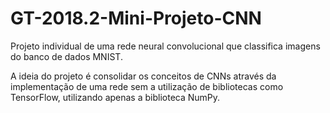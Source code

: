 # GT-2018.2-Mini-Projeto-CNN
Projeto individual de uma rede neural convolucional que classifica imagens do banco de dados MNIST.

A ideia do projeto é consolidar os conceitos de CNNs através da implementação de uma rede sem a utilização de bibliotecas como TensorFlow, utilizando apenas a biblioteca NumPy.
